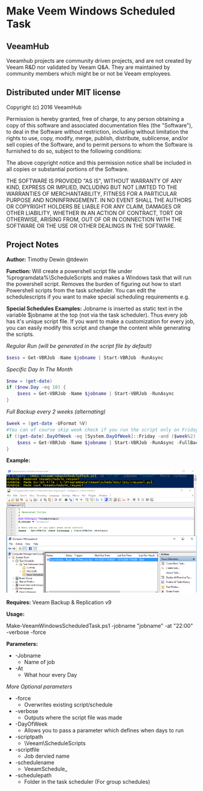 # Make Veem Windows Scheduled Task
## VeeamHub
Veeamhub projects are community driven projects, and are not created by Veeam R&D nor validated by Veeam Q&A. They are maintained by community members which might be or not be Veeam employees.

## Distributed under MIT license
Copyright (c) 2016 VeeamHub

Permission is hereby granted, free of charge, to any person obtaining a copy of this software and associated documentation files (the "Software"), to deal in the Software without restriction, including without limitation the rights to use, copy, modify, merge, publish, distribute, sublicense, and/or sell copies of the Software, and to permit persons to whom the Software is furnished to do so, subject to the following conditions:

The above copyright notice and this permission notice shall be included in all copies or substantial portions of the Software.

THE SOFTWARE IS PROVIDED "AS IS", WITHOUT WARRANTY OF ANY KIND, EXPRESS OR IMPLIED, INCLUDING BUT NOT LIMITED TO THE WARRANTIES OF MERCHANTABILITY, FITNESS FOR A PARTICULAR PURPOSE AND NONINFRINGEMENT. IN NO EVENT SHALL THE AUTHORS OR COPYRIGHT HOLDERS BE LIABLE FOR ANY CLAIM, DAMAGES OR OTHER LIABILITY, WHETHER IN AN ACTION OF CONTRACT, TORT OR OTHERWISE, ARISING FROM, OUT OF OR IN CONNECTION WITH THE SOFTWARE OR THE USE OR OTHER DEALINGS IN THE SOFTWARE.

## Project Notes
**Author:** Timothy Dewin @tdewin

**Function:** Will create a powershell script file under %programdata%\ScheduleScripts and makes a Windows task that will run the powershell script. Removes the burden of figuring out how to start Powershell scripts from the task scheduler. You can edit the schedulescripts if you want to make  special scheduling requirements e.g.

**Special Schedules Examples:**
Jobname is inserted as static text in the variable $jobname at the top (not via the task scheduler). Thus every job has it's unique script file. If you want to make a customization for every job, you can easily modify this script and change the content while generating the scripts.

*Regular Run (will be generated in the script file by default)*
```powershell  
$sess = Get-VBRJob -Name $jobname | Start-VBRJob -RunAsync
```

*Specific Day In The Month*
```powershell   
$now = (get-date)
if ($now.Day -eq 10) {
    $sess = Get-VBRJob -Name $jobname | Start-VBRJob -RunAsync
}
```

*Full Backup every 2 weeks (alternating)*
```powershell  
$week = (get-date -UFormat %V)
#You can of course skip week check if you run the script only on Friday (-DayOfWeek Friday)
if ((get-date).DayOfWeek -eq [System.DayOfWeek]::Friday -and ($week%2) -eq 1) {
    $sess = Get-VBRJob -Name $jobname | Start-VBRJob -RunAsync -FullBackup
}
```


**Example:**

![Script working](./Media/screen.png)

**Requires:** Veeam Backup & Replication v9

**Usage:**

Make-VeeamWindowsScheduledTask.ps1 -jobname "jobname" -at "22:00" -verbose -force

**Parameters:**

* -Jobname
	* Name of job
* -At
	* What hour every Day

*More Optional parameters*
* -force
  * Overwrites existing script/schedule
* -verbose
	* Outputs where the script file was made
* -DayOfWeek
	* Allows you to pass a parameter which defines when days to run
* -scriptpath
	* <Programdata>\Veeam\ScheduleScripts
* -scriptfile
	* Job dervied name
* -schedulename
	* VeeamSchedule_<job derived>
* -schedulepath
	* Folder in the task scheduler (For group schedules)
